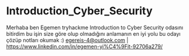 # Introduction_Cyber_Security
Merhaba ben Egemen
tryhackme Introduction to Cyber Security odasını bitirdim bu işin size göre olup olmadığını anlamanın en iyi yolu bu odayı çözüp notları okumak :)
egereis-4@outlook.com | https://www.linkedin.com/in/egemen-yi%C4%9Fit-92706a279/
